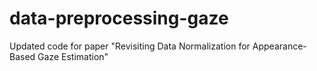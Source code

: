 # data-preprocessing-gaze
Updated code for paper "Revisiting Data Normalization for Appearance-Based Gaze Estimation"
